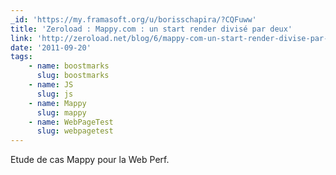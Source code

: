 ```yaml
---
_id: 'https://my.framasoft.org/u/borisschapira/?CQFuww'
title: 'Zeroload : Mappy.com : un start render divisé par deux'
link: 'http://zeroload.net/blog/6/mappy-com-un-start-render-divise-par-deux'
date: '2011-09-20'
tags:
    - name: boostmarks
      slug: boostmarks
    - name: JS
      slug: js
    - name: Mappy
      slug: mappy
    - name: WebPageTest
      slug: webpagetest
---
```


<div class="markdown"><p>Etude de cas Mappy pour la Web Perf.
</p></div>
